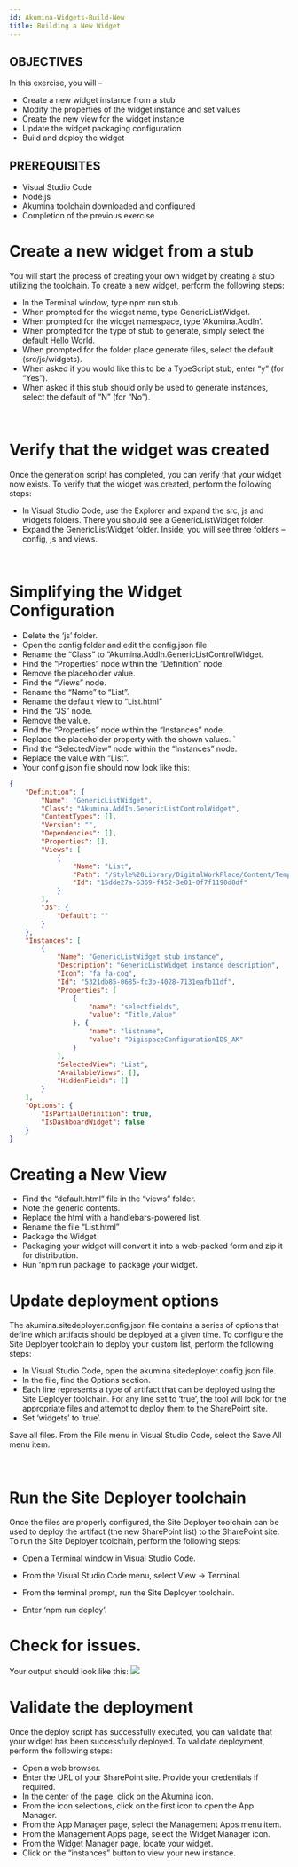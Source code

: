 ```yaml
---
id: Akumina-Widgets-Build-New
title: Building a New Widget
---
```


 
## OBJECTIVES

In this exercise, you will –
-	Create a new widget instance from a stub
-	Modify the properties of the widget instance and set values
-	Create the new view for the widget instance
-	Update the widget packaging configuration
-	Build and deploy the widget


## PREREQUISITES

-	Visual Studio Code
-	Node.js
-	Akumina toolchain downloaded and configured
-	Completion of the previous exercise

# Create a new widget from a stub

You will start the process of creating your own widget by creating a stub utilizing the toolchain. To create a new widget, perform the following steps:

* In the Terminal window, type npm run stub.	 
* When prompted for the widget name, type GenericListWidget.	 
* When prompted for the widget namespace, type ‘Akumina.AddIn’.	 
* When prompted for the type of stub to generate, simply select the default Hello World.	 
* When prompted for the folder place generate files, select the default  (src/js/widgets).	 
* When asked if you would like this to be a TypeScript stub, enter “y” (for “Yes”).	 
* When asked if this stub should only be used to generate instances, select the default of “N” (for “No”).	 

 
# Verify that the widget was created

Once the generation script has completed, you can verify that your widget now exists. To verify that the widget was created, perform the following steps:

* In Visual Studio Code, use the Explorer and expand the src, js and widgets folders. There you should see a GenericListWidget folder.	 
* Expand the GenericListWidget folder. Inside, you will see three folders – config, js and views.	 

 
# Simplifying the Widget Configuration

* Delete the ‘js’ folder.	 
* Open the config folder and edit the config.json file	 
* Rename the “Class” to “Akumina.AddIn.GenericListControlWidget.	 
* Find the “Properties” node within the “Definition” node.	 
* Remove the placeholder value.	 
* Find the “Views” node.	 
* Rename the “Name” to “List”.	 
* Rename the default view to “List.html”	 
* Find the “JS” node.	 
* Remove the value.	 
* Find the “Properties” node within the “Instances” node.	 
* Replace the placeholder property with the shown values.	 `
* Find the “SelectedView” node within the “Instances” node.	 
* Replace the value with “List”.	 
* Your config.json file should now look like this:	

```json
{
    "Definition": {
        "Name": "GenericListWidget",
        "Class": "Akumina.AddIn.GenericListControlWidget",
        "ContentTypes": [],
        "Version": "",
        "Dependencies": [],
        "Properties": [],
        "Views": [
            {
                "Name": "List",
                "Path": "/Style%20Library/DigitalWorkPlace/Content/Templates/GenericListWidget/List.html",
                "Id": "15dde27a-6369-f452-3e01-0f7f1190d8df"
            }
        ],
        "JS": {
            "Default": ""
        }
    },
    "Instances": [
        {
            "Name": "GenericListWidget stub instance",
            "Description": "GenericListWidget instance description",
            "Icon": "fa fa-cog",
            "Id": "5321db85-0685-fc3b-4028-7131eafb11df",
            "Properties": [
                {
                    "name": "selectfields",
                    "value": "Title,Value"
                }, {
                    "name": "listname",
                    "value": "DigispaceConfigurationIDS_AK"
                }
            ],
            "SelectedView": "List",
            "AvailableViews": [],
            "HiddenFields": []
        }
    ],
    "Options": {
        "IsPartialDefinition": true,
        "IsDashboardWidget": false
    }
}
```

# Creating a New View

* Find the “default.html” file in the “views” folder.	 
* Note the generic contents.	 
* Replace the html with a handlebars-powered list.	 
* Rename the file “List.html”	 
* Package the Widget
* Packaging your widget will convert it into a web-packed form and zip it for distribution.
* Run ‘npm run package’ to package your widget.	 



# Update deployment options

The akumina.sitedeployer.config.json file contains a series of options that define which artifacts should be deployed at a given time. To configure the Site Deployer toolchain to deploy your custom list, perform the following steps:

* In Visual Studio Code, open the akumina.sitedeployer.config.json file.	 
* In the file, find the Options section.
* Each line represents a type of artifact that can be deployed using the Site Deployer toolchain. For any line set to ‘true’, the tool will look for the appropriate files and attempt to deploy them to the SharePoint site.
* Set ‘widgets’ to ‘true’.	  

Save all files.	From the File menu in Visual Studio Code, select the Save All menu item.

 
# Run the Site Deployer toolchain

Once the files are properly configured, the Site Deployer toolchain can be used to deploy the artifact (the new SharePoint list) to the SharePoint site. To run the Site Deployer toolchain, perform the following steps:

* Open a Terminal window in Visual Studio Code.	
* From the Visual Studio Code menu, select View -> Terminal.
 

* From the terminal prompt, run the Site Deployer toolchain.
* Enter ‘npm run deploy’.	 

# Check for issues.

Your output should look like this:
![](https://akuminadownloads.blob.core.windows.net/wiki/AkuminaDev/ak-newwidget-output.png)


# Validate the deployment
Once the deploy script has successfully executed, you can validate that your widget has been successfully deployed. To validate deployment, perform the following steps:

* Open a web browser.	
* Enter the URL of your SharePoint site. Provide your credentials if required.	 
* In the center of the page, click on the Akumina icon.	 
* From the icon selections, click on the first icon to open the App Manager.	 
* From the App Manager page, select the Management Apps menu item.	 
* From the Management Apps page, select the Widget Manager icon.	 
* From the Widget Manager page, locate your widget.	
* Click on the “instances” button to view your new instance.	


